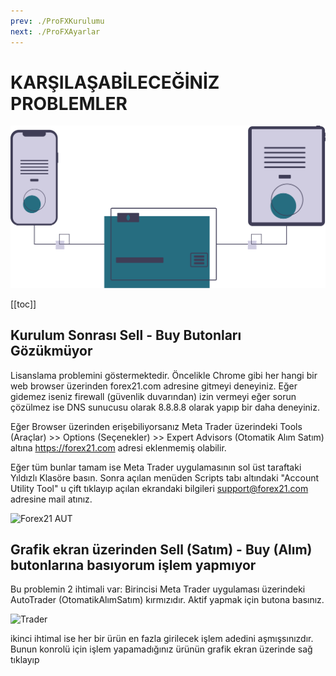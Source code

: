 ```yaml
---
prev: ./ProFXKurulumu
next: ./ProFXAyarlar
---
```


# KARŞILAŞABİLECEĞİNİZ PROBLEMLER

![akışlar](./img/online_transactions.svg)

[[toc]]

## Kurulum Sonrası Sell - Buy Butonları Gözükmüyor

Lisanslama problemini göstermektedir. Öncelikle Chrome gibi her hangi bir web browser üzerinden forex21.com adresine gitmeyi deneyiniz. Eğer gidemez iseniz firewall (güvenlik duvarından) izin vermeyi eğer sorun çözülmez ise DNS sunucusu olarak 8.8.8.8 olarak yapıp bir daha deneyiniz.

Eğer Browser üzerinden erişebiliyorsanız Meta Trader üzerindeki Tools (Araçlar) >> Options (Seçenekler) >> Expert Advisors (Otomatik Alım Satım)  altına https://forex21.com adresi eklenmemiş olabilir.

Eğer tüm bunlar tamam ise Meta Trader uygulamasının sol üst taraftaki Yıldızlı Klasöre basın. Sonra açılan menüden Scripts tabı altındaki "Account Utility Tool" u çift tıklayıp açılan ekrandaki bilgileri support@forex21.com adresine mail atınız.

![Forex21 AUT](https://lh3.googleusercontent.com/oRmuwt9x1OzTZLO0viOcGVfs7yCJao4UtZr5TMjTRHvU1knQSDNvJC0uBoAd5rGuWBJuM5cQtUs "Forex21 AUT")


## Grafik ekran üzerinden Sell (Satım) - Buy (Alım) butonlarına basıyorum işlem yapmıyor
Bu problemin 2 ihtimali var:
Birincisi Meta Trader uygulaması üzerindeki AutoTrader (OtomatikAlımSatım) kırmızıdır. Aktif yapmak için butona basınız.

![Trader](https://lh3.googleusercontent.com/KH6zvhYwrHVu5qjmzkF5yUJud79q4Na_0rRQ91aBmaIGoXvEck-OFRDU1hluliVIi3DjAmvwKrQ "Trader Otomatik Alım Satım Butonu")

ikinci ihtimal ise her bir ürün en fazla girilecek işlem adedini aşmışsınızdır. Bunun konrolü için işlem yapamadığınız ürünün grafik ekran üzerinde sağ tıklayıp 

